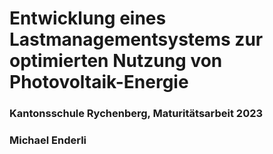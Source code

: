 # Entwicklung eines Lastmanagementsystems zur optimierten Nutzung von Photovoltaik-Energie
### Kantonsschule Rychenberg, Maturitätsarbeit 2023
### Michael Enderli
